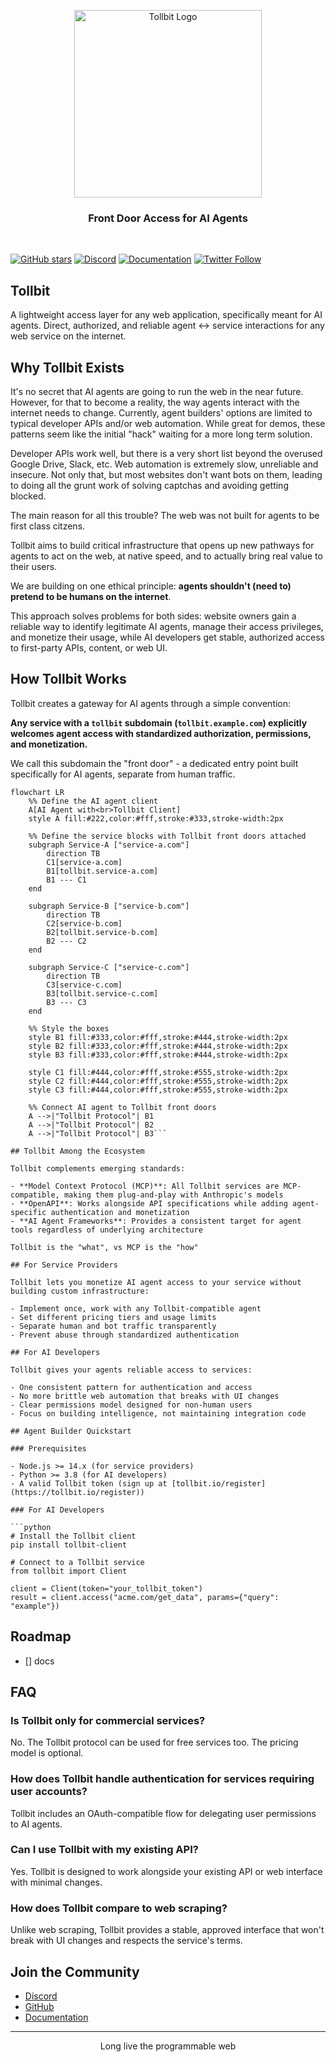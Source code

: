 <p align="center">
  <img alt="Tollbit Logo" src="./assets/logo.png" width="300">
</p>

<h3 align="center">Front Door Access for AI Agents</h2>

<br>

[![GitHub stars](https://img.shields.io/github/stars/tollbit/tollbit?style=social)](https://github.com/tollbit/tollbit/stargazers)
[![Discord](https://img.shields.io/discord/1234567890?style=flat&logo=discord&logoColor=white&label=discord&color=7289DA)](https://discord.gg/tollbit)
[![Documentation](https://img.shields.io/badge/Documentation-📕-blue)](https://docs.tollbit.io)
[![Twitter Follow](https://img.shields.io/twitter/follow/tollbit?style=social)](https://twitter.com/tollbit)

## Tollbit

A lightweight access layer for any web application, specifically meant for AI agents. Direct, authorized, and reliable agent <-> service interactions for any web service on the internet.

## Why Tollbit Exists

It's no secret that AI agents are going to run the web in the near future. However, for that to become a reality, the way agents interact with the internet needs to change. Currently, agent builders' options are limited to typical developer APIs and/or web automation. While great for demos, these patterns seem like the initial "hack" waiting for a more long term solution.

Developer APIs work well, but there is a very short list beyond the overused Google Drive, Slack, etc. Web automation is extremely slow, unreliable and insecure. Not only that, but most websites don't want bots on them, leading to doing all the grunt work of solving captchas and avoiding getting blocked.

The main reason for all this trouble? The web was not built for agents to be first class citzens.

Tollbit aims to build critical infrastructure that opens up new pathways for agents to act on the web, at native speed, and to actually bring real value to their users.

We are building on one ethical principle: **agents shouldn't (need to) pretend to be humans on the internet**.

This approach solves problems for both sides: website owners gain a reliable way to identify legitimate AI agents, manage their access privileges, and monetize their usage, while AI developers get stable, authorized access to first-party APIs, content, or web UI.

## How Tollbit Works

Tollbit creates a gateway for AI agents through a simple convention:

**Any service with a `tollbit` subdomain (`tollbit.example.com`) explicitly welcomes agent access with standardized authorization, permissions, and monetization.**

We call this subdomain the "front door" - a dedicated entry point built specifically for AI agents, separate from human traffic.


```mermaid
flowchart LR
    %% Define the AI agent client
    A[AI Agent with<br>Tollbit Client]
    style A fill:#222,color:#fff,stroke:#333,stroke-width:2px

    %% Define the service blocks with Tollbit front doors attached
    subgraph Service-A ["service-a.com"]
        direction TB
        C1[service-a.com]
        B1[tollbit.service-a.com]
        B1 --- C1
    end

    subgraph Service-B ["service-b.com"]
        direction TB
        C2[service-b.com]
        B2[tollbit.service-b.com]
        B2 --- C2
    end

    subgraph Service-C ["service-c.com"]
        direction TB
        C3[service-c.com]
        B3[tollbit.service-c.com]
        B3 --- C3
    end

    %% Style the boxes
    style B1 fill:#333,color:#fff,stroke:#444,stroke-width:2px
    style B2 fill:#333,color:#fff,stroke:#444,stroke-width:2px
    style B3 fill:#333,color:#fff,stroke:#444,stroke-width:2px

    style C1 fill:#444,color:#fff,stroke:#555,stroke-width:2px
    style C2 fill:#444,color:#fff,stroke:#555,stroke-width:2px
    style C3 fill:#444,color:#fff,stroke:#555,stroke-width:2px

    %% Connect AI agent to Tollbit front doors
    A -->|"Tollbit Protocol"| B1
    A -->|"Tollbit Protocol"| B2
    A -->|"Tollbit Protocol"| B3```

## Tollbit Among the Ecosystem

Tollbit complements emerging standards:

- **Model Context Protocol (MCP)**: All Tollbit services are MCP-compatible, making them plug-and-play with Anthropic's models
- **OpenAPI**: Works alongside API specifications while adding agent-specific authentication and monetization
- **AI Agent Frameworks**: Provides a consistent target for agent tools regardless of underlying architecture

Tollbit is the "what", vs MCP is the "how"

## For Service Providers

Tollbit lets you monetize AI agent access to your service without building custom infrastructure:

- Implement once, work with any Tollbit-compatible agent
- Set different pricing tiers and usage limits
- Separate human and bot traffic transparently
- Prevent abuse through standardized authentication

## For AI Developers

Tollbit gives your agents reliable access to services:

- One consistent pattern for authentication and access
- No more brittle web automation that breaks with UI changes
- Clear permissions model designed for non-human users
- Focus on building intelligence, not maintaining integration code

## Agent Builder Quickstart

### Prerequisites

- Node.js >= 14.x (for service providers)
- Python >= 3.8 (for AI developers)
- A valid Tollbit token (sign up at [tollbit.io/register](https://tollbit.io/register))

### For AI Developers

```python
# Install the Tollbit client
pip install tollbit-client

# Connect to a Tollbit service
from tollbit import Client

client = Client(token="your_tollbit_token")
result = client.access("acme.com/get_data", params={"query": "example"})
```

## Roadmap

- [] docs

## FAQ

### Is Tollbit only for commercial services?
No. The Tollbit protocol can be used for free services too. The pricing model is optional.

### How does Tollbit handle authentication for services requiring user accounts?
Tollbit includes an OAuth-compatible flow for delegating user permissions to AI agents.

### Can I use Tollbit with my existing API?
Yes. Tollbit is designed to work alongside your existing API or web interface with minimal changes.

### How does Tollbit compare to web scraping?
Unlike web scraping, Tollbit provides a stable, approved interface that won't break with UI changes and respects the service's terms.

## Join the Community

- [Discord](https://discord.gg/tollbit)
- [GitHub](https://github.com/tollbit/tollbit)
- [Documentation](https://docs.tollbit.io)

---

<p align="center">Long live the programmable web</p>
